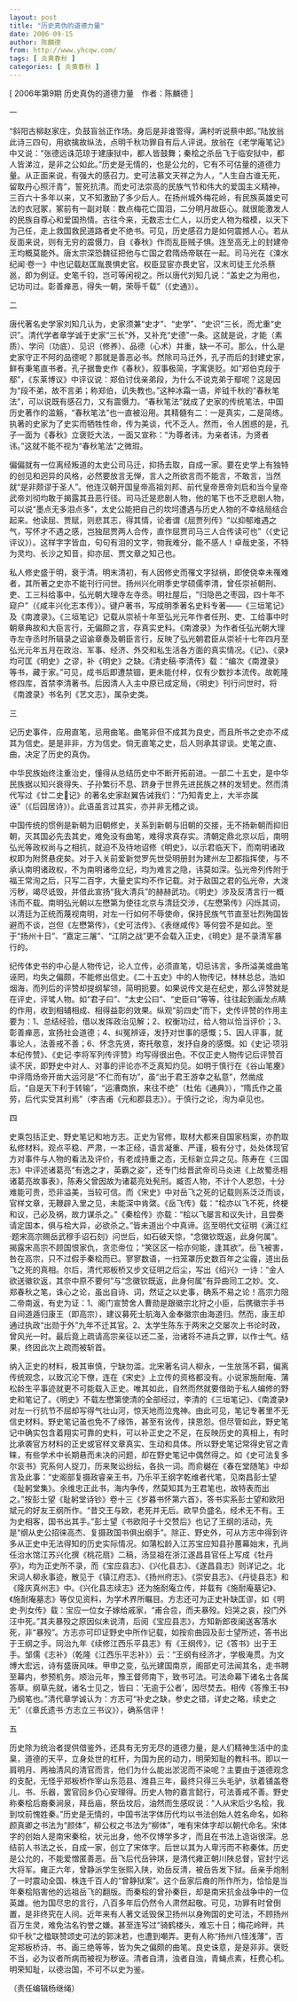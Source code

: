 ```yaml
---
layout: post
title: "历史真伪的道德力量"
date: 2006-09-15
author: 陈麟德
from: http://www.yhcqw.com/
tags: [ 炎黄春秋 ]
categories: [ 炎黄春秋 ]
---
```



[ 2006年第9期 历史真伪的道德力量　作者：陈麟德 ]

一


“斜阳古柳赵家庄，负鼓盲翁正作场。身后是非谁管得，满村听说蔡中郎。”陆放翁此诗三四句，用欲擒故纵法，点明千秋功罪自有后人评说。放翁在《老学庵笔记》中又说：“张德远诛范琼于建康狱中，都人皆鼓舞；秦桧之杀岳飞于临安狱中，都人皆涕泣，是非之公如此。”历史是无情的，也是公允的，它有不可估量的道德力量。从正面来说，有强大的感召力。史可法慕文天祥之为人，“人生自古谁无死，留取丹心照汗青”，誓死抗清。而史可法崇高的民族气节和伟大的爱国主义精神，三百六十多年以来，又不知激励了多少后人。在扬州城外梅花岭，有民族英雄史可法的衣冠冢，冢前有一副对联：数点梅花亡国泪，二分明月故臣心。就很能激发人的民族自尊心和爱国热情。古往今来，无数志士仁人，以历史人物为楷模，以天下为己任，走上救国救民道路者史不绝书。可见，历史感召力是如何震撼人心。若从反面来说，则有无穷的震慑力，自《春秋》作而乱臣贼子惧。连至高无上的封建帝王均概莫能外。唐太宗深恐魏征把他与亡国之君隋炀帝联在一起。司马光在《涑水纪闻·卷一》中也记载赵匡胤畏惧史官。权臣显宦亦畏史官，汉末司徒王允杀蔡邕，即为例证。史笔千钧，岂可等闲视之。所以唐代刘知几说：“盖史之为用也，记功司过。彰善瘅恶，得失一朝，荣辱千载”（《史通》）。

二


唐代著名史学家刘知几认为，史家须兼“史才”、“史学”、“史识”三长，而尤重“史识”。清代学者章学诚于史家“三长”外，又补充“史德”一条。这就是说，才能（素质）、学问（功底）、见识（修养）、品德（心术）并重，缺一不可。那么，什么是史家守正不阿的品德呢？那就是善恶必书。然除司马迁外，孔子而后的封建史家，鲜有秉笔直书者。孔子据鲁史作《春秋》，叙事极简，字寓褒贬。如“郑伯克段于鄢”，《东莱博议》中评议说：郑伯讨伐亲弟段，为什么不说克弟于鄢呢？这是因为“段不弟，故不言弟；称郑伯，讥失教也。”这种冰霜一语，斧钺千秋的“春秋笔法”，可以说既有感召力，又有震慑力。“春秋笔法”就成了史家的传统笔法，中国历史著作的滥觞，“春秋笔法”也一直被沿用。其精髓有二：一是真实，二是简练。执著的史家为了史实而牺牲性命，传为美谈，代不乏人。然而，令人困惑的是，孔子一面为《春秋》立褒贬大法，一面又宣称：“为尊者讳，为亲者讳，为贤者讳。”这就不能不视为“春秋笔法”之微瑕。


偏偏就有一位离经叛道的太史公司马迁，抑扬去取，自成一家。要在史学上有独特的创见和迥异的风格，必然要放言无惮，言人之所欲言而不能言，不敢言，当然就“是非颇谬于圣人”。他连汉朝开国皇帝高祖刘邦、前代皇帝景帝刘启和当今皇帝武帝刘彻均敢于揭露其丑恶行径。司马迁是悲剧人物，他的笔下也不乏悲剧人物，可以说“墨点无多泪点多”，太史公能把自己的坎坷遭遇与历史人物的不幸结局结合起来。他读屈、贾赋，则悲其志，得其情，论者谓《屈贾列传》“以抑郁难遇之气，写怀才不遇之感，岂独屈贾两人合传，直作屈贾司马三人合传读可也”（《史记评议》）。这样字字皆血，句句有泪的文字，物我难分，能不感人！卓哉史圣，不特为灵均、长沙之知音，抑亦屈、贾文章之知己也。


私人修史盛于明，衰于清。明末清初，有人因修史而罹文字狱祸，即使侥幸未罹难者，其所著之史亦不能刊行问世。扬州兴化明季史学硕儒李清，曾任崇祯朝刑、吏、工三科给事中，弘光朝大理寺左寺丞。明社屋后，“归隐邑之枣园，四十年不窥户”（《咸丰兴化志本传》）。键户著书，写成明季著名史料专著——《三垣笔记》及《南渡录》。《三垣笔记》记载从崇祯十年至弘光元年作者任刑、吏、工给事中时朝章典故和大臣言行，无偏颇之言，存真实史料。《南渡录》为作者任弘光朝大理寺左寺丞时所辑录之诏谕章奏及朝臣言行，反映了弘光朝君臣从崇祯十七年四月至弘光元年五月在政治、军事、经济、外交和私生活各方面的真实情况。《记》、《录》均可匡《明史》之谬，补《明史》之缺。《清史稿·李清传》载：“编次《南渡录》等书，藏于家。”可见，成书后即遭禁锢，更未能付梓，仅有少数抄本流传。故乾隆修四库，首禁李清著书。后因清人入主中原已成定局，《明史》刊行问世时，将《南渡录》书名列《艺文志》，属杂史类。

三


记历史事件，应用直笔，忌用曲笔。曲笔非但不成其为良史，而且所书之史亦不成其为信史。是是非非，方为信史。倘无直笔之史，后人则承其谬谈。史笔之直、曲，决定了历史的真伪。


中华民族始终注重治史，懂得从总结历史中不断开拓前进。一部二十五史，是中华民族据以知兴衰得失、子孙繁衍不息、跻身于世界先进民族之林的发轫史。然而清代写过《廿二史记》的著名史家赵翼告诫我们：“乃知青史上，大半亦属诬”（《后园居诗》）。此语虽言过其实，亦并非无稽之谈。


中国传统的惯例是新朝为旧朝修史，关系到新朝与旧朝的交接，无不扬新朝而抑旧朝，灭其国必先去其史，难免没有曲笔，难得求真存实。清朝定鼎北京以后，南明弘光等政权尚与之相抗，就迫不及待地诏修《明史》，以示君临天下，而南明诸政权即为附赘悬疣矣。对于入关前爱新觉罗先世受明册封为建州左卫都指挥使，与不承认南明诸政权，不为南明诸帝立纪，均为难言之隐，讳莫如深。弘光帝列传附于福王常洵之后，只写二百字，大量史实均不作记载。对于敌国之君的弘光帝，大泼污秽，竭尽诋毁，并借此宣扬“我大清兵”的赫赫武功。《明史》涉及反清言行一概讳而不载。南明弘光朝以左懋第为使往北京与清廷交涉，《左懋第传》闪烁其词，以清廷为正统而蔑视南明，对左一行如何不辱使命，保持民族气节直至壮烈殉国皆避而不谈，岂但《左懋第传》，《史可法传》、《表继咸传》等何尝不是如此。至于“扬州十日”、“嘉定三屠”、“江阴之战”更不会载入正史，《明史》是不录清军暴行的。


纪传体史书的中心是人物传记，论人立传，必须直笔，切忌讳言，多所溢美或曲笔诬罔，均失之偏颇，不能修出信史。《二十五史》中的人物传记，林林总总，浩如烟海，而列后的评赞却提纲挈领，简明扼要。如果说传文是在纪史，那么评赞就是在评史，评骘人物。如“君子曰”、“太史公曰”、“史臣曰”等等，往往起到画龙点睛的作用，收到相辅相成、相得益彰的效果。纵观“前四史”而下，史传评赞的作用主要为：1、总结经验，借以发挥政治见解；2、权衡功过，给人物以恰当评价；3、彰善瘅恶，宣扬社会道德；4、纠冤辨诬，发抒对世事的感慨；5、因人评事，就事论人，法善戒不善；6、怀念先贤，寄托敬意，发抒自身的感慨。如《史记·项羽本纪传赞》、《史记·李将军列传评赞》均写得很出色。不仅正史人物传记后评赞百读不厌，即野史中对人、对事的评论亦不乏真知灼见。如明于慎行在《谷山笔麈》中评隋炀帝开凿大运河是“不仁而有功”，虽“出于君王游幸之私意”，然凿成后，“自是天下利于转输”，“运漕商旅，来往不绝”（杜佑《通典》），“隋氏作之虽劳，后代实受其利焉”（李吉甫《元和郡县志》）。于慎行之论，洵为卓见也。

四


史乘包括正史、野史笔记和地方志。正史为官修，取材大都来自国家档案，亦酌取私修材料。观点平稳、严肃，一本正经，语言凝重、严谨，极有分寸，处处体现官方对事件与人物的看法及评价，有老成持重之态，无标新立异之见。陈寿在《三国志》中评述诸葛亮“有逸之才，英霸之姿”，还专门给晋武帝司马炎进《上故蜀丞相诸葛亮故事表》，陈寿父曾因故为诸葛亮处髡刑。臧否人物，不计个人恩怨，十分难能可贵，恐非溢美，当较可信。而《宋史》中对岳飞之死的记载则系泛泛而谈，官样文章，无鞭辟入里之见，未能深中肯綮。《岳飞传》载：“桧亦以飞不死，终梗和议，己必及祸，故力谋杀之。”《秦桧传》亦载：“桧以飞屡言和议失计，且尝奏请定国本，俱与桧大异，必欲杀之。”皆未道出个中真谛。迄至明代文征明《满江红·题宋高宗赐岳武穆手诏石刻》问世后，如石破天惊，“念徽钦既返，此身何属”。揭露宋高宗不顾国恨家仇，贪恋帝位；“笑区区一桧亦何能，逢其欲”。岳飞被害，咎在高宗，只不过假手秦桧而已。寥寥数语，一扫笼罩历史数百年之尘霾，道出岳飞之死的真相。尔后，清代郑板桥又步文征明之后尘，写出《绍兴》一诗：“金人欲送徽钦返，其奈中原不要何”与“念徽钦既返，此身何属”有异曲同工之妙。文、郑春秋之笔，诛心之论，虽出自诗、词，然证之以史事，确系不易之论！高宗力阻二帝南返，有史为证：1、阁门宣赞舍人曹勋是跟徽宗北狩之小臣，后携徽宗手书自间道遁归康王（即高宗），建议募死士航海入金奉徽宗由海道归。然而，康王却通过执政“出勋于外”九年不迁其官。2、太学生陈东于两宋之交屡次上书论时政，曾风光一时。最后竟上疏请高宗亲征以还二圣，治诸将不进兵之罪，以作士气。结果，终因此次上疏而被斩首。


纳入正史的材料，极其审慎，宁缺勿滥。北宋著名词人柳永，一生放荡不羁，偏离传统观念，以致沉沦下僚，连在《宋史》上立传的资格都没有。小说家施耐庵、蒲松龄生平事迹就更不可能载入正史。唯其如此，自然而然就要借助于私人编修的野史和笔记了。《明史》不载左懋第使清的全部经过，李清的《三垣笔记》、《南渡录》对左一行抗节不屈却写得气壮山河，惊天地而泣鬼神。由此可见，笔记专著里不无信史材料。野史笔记虽也免不了缘饰，甚至有讹传，挟恩怨。但尽管如此，野史笔记中确实包含着翔实可靠的史料，可以补正史之不足，在反映历史的真相上，有时比承袭官方材料的正史或官样文章真实、生动和具体。所以野史笔记常得史官之青睐，有些学术中长期悬而未决的问题，却在野史笔记中偶然得之。如《史可法复多尔衮书》究系何人捉刀，历来聚讼纷纭，各执一词。而俞樾在《春在堂随笔》中却言及此事：“史阁部复摄政睿亲王书，乃乐平王纲字乾维者代笔，见南昌彭士望《耻躬堂集》。余维忠正此书，海内争传，然莫知其为王君笔也，故特表而出之。”按彭士望《耻躬堂诗钞》卷十三《岁暮书怀第六首》，答书实系彭士望和欧阳斌元的好友王纲所作。“昔交王与欧，老死并无后。欧早负盛名，经术无不有。王为史相客，国书出其手。”彭士望《书欧阳子十交赞后》也记了王纲的活动，先是“纲从史公招徕高杰、复摄政国书俱出纲手”。除正、野史外，可从方志中得到许多从正史中无法得知的历史实际情况。如蒲松龄入江苏宝应知县孙蕙幕始末，孔尚任治水馆江苏兴化撰《桃花扇》二稿，汤显祖在浙江遂昌县官任上写成《牡丹亭》，均为正史所不录，而《宝应县志》、《兴化县志》、《遂昌县志》则详记之。北宋词人柳永事迹，散见于《镇江府志》、《扬州府志》、《崇安县志》、《丹徒县志》和《隆庆真州志》中。《兴化县志续志》还为施耐庵立传，并载有《施耐庵墓记》、《施耐庵墓志》等仅见资料，为学术界所瞩目。方志还可为正史补缺匡谬，如《明史·列女传》载：宝应一位女子嫁给戚家，“甫合卺，而夫暴殁。妇哭之哀，投门外汪中死。”其夫暴殁之原因似未说清，后阅《宝应县志》，方知新郎夜阑送客落水死，非“暴殁”。方志亦可印证野史中所作记载，如按俞曲园及彭士望所述，答书出于王纲之手。同治九年《续修江西乐平县志》有《王纲传》，记《答书》出于王手。邹儒《志补》（乾隆《江西乐平志补》）云：“王纲有经济才，学极淹贯。为文博大宏远，诗有盛唐风味。甲申之变，弘光建国南京，阁部史可法闻其名，走书聘至幕内，参预机务。顺治元年，豫王督师南下，致书可法。可法命幕下诸名士各属答草。纲草先就，诸名士见之，皆曰：‘无逾于公者’，因尽焚去。相传《答豫王书》乃纲笔也。”清代章学诚认为：方志可“补史之缺，参史之错，详史之略，续史之无”（《章氏遗书·方志立三书议》），确系信评！

五


历史除为统治者提供借鉴外，还具有无穷无尽的道德力量，是人们精神生活中的圭臬，道德的天平，立身处世的杠杆，为国为民的动力，明荣知耻的教科书。即以一肩明月、两袖清风的清官而言，他们为什么能出淤泥而不染呢？主要由于道德观念的支配，无怪乎郑板桥作宰山东范县、潍县三年，最终只得三头毛驴，驮着铺盖卷儿、书、乐器，罢官回乡仍心安理得。历史人物的嘉言懿行，可法善戒不善。野史称秦桧后裔秦涧泉，拜岳庙，祭岳坟后，油然而生感叹说：“人从宋后少名桧，我到坟前愧姓秦。”历史是无情的，中国书法字体历代均以书法创始人姓名命名，如称颜真卿之书法为“颜体”，柳公权之书法为“柳体”，唯有宋体字却以朝代命名。宋体字的创始人是南宋秦桧，状元出身，他不仅博学多才，而且在书法上造诣很深。总结前人书法之长，自成一家，创立了宋体字。后世以其为人卑污而不称秦体。历史是公允的，不能爱憎匿善恶。岳飞后代岳钟琪，是清代雍正朝川陕总督，官封宁远大将军。雍正六年，曾静派学生张熙入陕，劝岳反清，被岳告发下狱。岳亲手炮制了一时震动全国、株连千百人的“曾静狱案”。这个岳家后裔的所作所为，恰恰是当年秦桧陷害他的远祖岳飞的翻版。而秦桧的曾孙秦巨，却是南宋抗金战争中的一位英雄。他为国尽忠的言行，八百多年后仍然令人肃然起敬。可见，功罪有时曾倒置，是非终究在人间。近年来有人著文诋毁保卫扬州以身殉国的史可法，不顾扬州百万生灵，难免沽名钓誉之嫌。甚至连写过“骑鹤楼头，难忘十日；梅花岭畔，共仰千秋”之楹联赞颂史可法的郭沫若，也遭到嘲弄。更有人称“扬州八怪浅薄”，否定郑板桥诗、书、画三绝等等，皆为失之偏颇的曲笔。良史诛意，是是非非。褒贬不当，必为议者所病而被视为秽诬。清者自清，浊者自浊，青蝇点素，枉费心机。明荣知耻，以德治国，不可不以史为鉴。

（责任编辑杨继绳）


